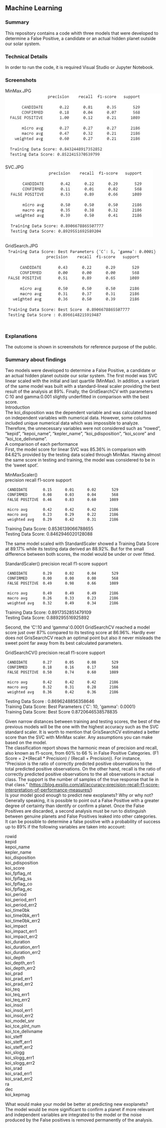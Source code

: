 ## Machine Learning
### Summary
This repository contains a code whith three models that were developed to determine a False Positive, a candidate or an actual hidden planet outside our solar system. <br>
### Technical Details
In order to run the code, it is required Visual Studio or Jupyter Notebook.<br>
### Screenshots
MinMax.JPG<br>
![MinMax](MinMax.JPG)<br><br>
SVC.JPG<br>
![SVC](SVC.JPG)<br><br>
GridSearch.JPG<br>
![GridSearch](GridSearch.JPG)<br><br>
### Explanations<br>
The outcome is shown in screenshots for reference purpose of the public.<br>

### Summary about findings<br>
Two models were developed to determine a False Positive, a candidate or an actual hidden planet outside our solar system. The first model was SVC linear scaled with the initial and last quartile (MinMax). In addition, a variant of the same model was built with a standard-lineal scaler providing the best result of the analysis at 89%. Finally, the GridSearchCV with parameters C:10 and gamma:0.001 slightly underfitted in comparison with the best score. <br>
Introduction <br>
The koi_disposition was the dependent variable and was calculated based on independent variables with numerical data. However, some columns included unique numerical data which was impossible to analyze. Therefore, the unnecessary variables were not considered such as “rowed”, “kepid”, “kepoi_name”, “kepler_name”, “koi_pdisposition”, “koi_score” and “koi_tce_delivname”. <br>
A comparison of each performance <br>
First, the model score for linear SVC was 85.36% in comparison with 84.62% provided by the testing data scaled through MinMax. Having almost the same score in testing and training, the model was considered to be in the ‘sweet spot’.  <br>

MinMaxScaler()<br>
                precision    recall  f1-score   support

     CANDIDATE       0.15      0.01      0.02       529
     CONFIRMED       0.08      0.03      0.04       568
     FALSE POSITIVE  0.46      0.83      0.60      1089

     micro avg       0.42      0.42      0.42      2186
     macro avg       0.23      0.29      0.22      2186
     weighted avg    0.29      0.42      0.31      2186

Training Data Score: 0.8536139066788655<br>
Testing Data Score: 0.8462946020128088<br>

The same model scaled with StandardScaler showed a Training Data Score at 89.17% while its testing data derived an 88.92%. But for the small difference between both scores, the model would be under or over fitted. <br>

StandardScaler()
                precision    recall  f1-score   support

     CANDIDATE       0.29      0.02      0.04       529
     CONFIRMED       0.00      0.00      0.00       568
     FALSE POSITIVE  0.49      0.98      0.66      1089

     micro avg       0.49      0.49      0.49      2186
     macro avg       0.26      0.33      0.23      2186
     weighted avg    0.32      0.49      0.34      2186

Training Data Score: 0.8917352851479109<br>
Testing Data Score: 0.889295516925892<br>

Second, the ‘C’:10 and ‘gamma’:0.0001 GridSearchCV reached a model score just over 87% compared to its testing score at 86.96%. Hardly ever does not GrisSearchCV reach an optimal point but also it never misleads the sweet point far away from its best calculated parameters. <br>

GridSearchCV()
                precision    recall  f1-score   support

     CANDIDATE       0.27      0.05      0.08       529
     CONFIRMED       0.18      0.16      0.17       568
     FALSE POSITIVE  0.50      0.74      0.60      1089

     micro avg       0.42      0.42      0.42      2186
     macro avg       0.32      0.31      0.28      2186
     weighted avg    0.36      0.42      0.36      2186

Testing Data Score : 0.8696248856358646 <br>
Training Data Score: Best Parameters {'C': 10, 'gamma': 0.0001}<br>
Training Data Score: Best Score  0.8720646538578835<br>

Given narrow distances between training and testing scores, the best of the previous models will be the one with the highest accuracy such as the SVC standard scaler. It is worth to mention that GrisSearchCV estimated a better score than the SVC with MinMax scaler. 
Any assumptions you can make based on the model.<br>
The classification report shows the harmonic mean of precision and recall, also known as f1-score, from 60% to 66 % in False Positive Categories. (F1 Score = 2*(Recall * Precision) / (Recall + Precision)). For instance, “Precision is the ratio of correctly predicted positive observations to the total predicted positive observations. On the other hand, recall is the ratio of correctly predicted positive observations to the all observations in actual class. The support is the number of samples of the true response that lie in that class.” (https://blog.exsilio.com/all/accuracy-precision-recall-f1-score-interpretation-of-performance-measures/)<br>
Is your model good enough to predict new exoplanets? Why or why not?<br>
Generally speaking, it is possible to point out a False Positive with a greater degree of certainty than identify or confirm a planet. Once the False Positives are discarded, a second analysis must be run to distinguish between genuine planets and False Positives leaked into other categories. <br>
It can be possible to determine a false positive with a probability of success up to 89% if the following variables are taken into account:<br>

rowid<br>
kepid<br>
kepoi_name<br>
kepler_name<br>
koi_disposition<br>
koi_pdisposition<br>
koi_score<br>
koi_fpflag_nt<br>
koi_fpflag_ss<br>
koi_fpflag_co<br>
koi_fpflag_ec<br>
koi_period<br>
koi_period_err1<br>
koi_period_err2<br>
koi_time0bk<br>
koi_time0bk_err1<br>
koi_time0bk_err2<br>
koi_impact<br>
koi_impact_err1<br>
koi_impact_err2<br>
koi_duration<br>
koi_duration_err1<br>
koi_duration_err2<br>
koi_depth<br>
koi_depth_err1<br>
koi_depth_err2<br>
koi_prad<br>
koi_prad_err1<br>
koi_prad_err2<br>
koi_teq<br>
koi_teq_err1<br>
koi_teq_err2<br>
koi_insol<br>
koi_insol_err1<br>
koi_insol_err2<br>
koi_model_snr<br>
koi_tce_plnt_num<br>
koi_tce_delivname<br>
koi_steff<br>
koi_steff_err1<br>
koi_steff_err2<br>
koi_slogg<br>
koi_slogg_err1<br>
koi_slogg_err2<br>
koi_srad<br>
koi_srad_err1<br>
koi_srad_err2<br>
ra<br>
dec<br>
koi_kepmag<br>


What would make your model be better at predicting new exoplanets?<br>
The model would be more significant to confirm a planet if more relevant and independent variables are integrated to the model or the noise produced by the False positives is removed permanently of the analysis. <br>
